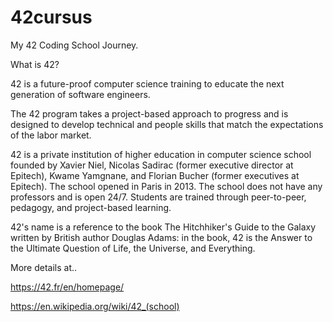# 42cursus
My 42 Coding School Journey.

What is 42?

42 is a future-proof computer science training to educate the next generation of software engineers.

The 42 program takes a project-based approach to progress and is designed to develop technical and people skills that match the expectations of the labor market.

42 is a private institution of higher education in computer science school founded by Xavier Niel, Nicolas Sadirac (former executive director at Epitech), Kwame Yamgnane, and Florian Bucher (former executives at Epitech). The school opened in Paris in 2013. The school does not have any professors and is open 24/7. Students are trained through peer-to-peer, pedagogy, and project-based learning.

42's name is a reference to the book The Hitchhiker's Guide to the Galaxy written by British author Douglas Adams: in the book, 42 is the Answer to the Ultimate Question of Life, the Universe, and Everything.

More details at..

https://42.fr/en/homepage/

https://en.wikipedia.org/wiki/42_(school)
